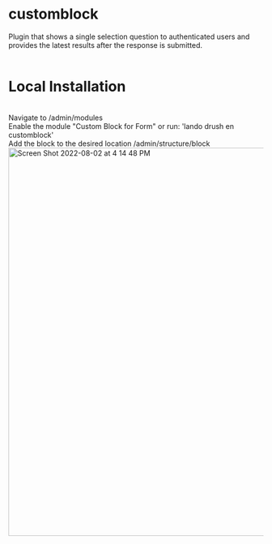 # customblock<br>
Plugin that shows a single selection question to authenticated users and provides the latest results after the response is submitted.<br><br>

# Local Installation
<br>
Navigate to /admin/modules<br>
Enable the module "Custom Block for Form" or run: 'lando drush en customblock'<br>
Add the block to the desired location /admin/structure/block<br>
<img width="766" alt="Screen Shot 2022-08-02 at 4 14 48 PM" src="https://user-images.githubusercontent.com/21041897/182468972-526d3dcb-5bec-432a-842f-0c994a8e17ec.png">
